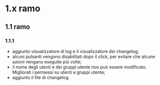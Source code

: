 # 1.x ramo
## 1.1 ramo
### 1.1.1
* aggiunto visualizzatore di log e il visualizzatore dei changelog;
* alcuni pulsanti vengono disabilitati dopo il click, per evitare che alcune azioni vengano eseguite più volte;
* il nome degli utenti e dei gruppi utente non può essere modificato. Migliorati i permessi su utenti e gruppi utente;
* aggiunto il file di changelog.